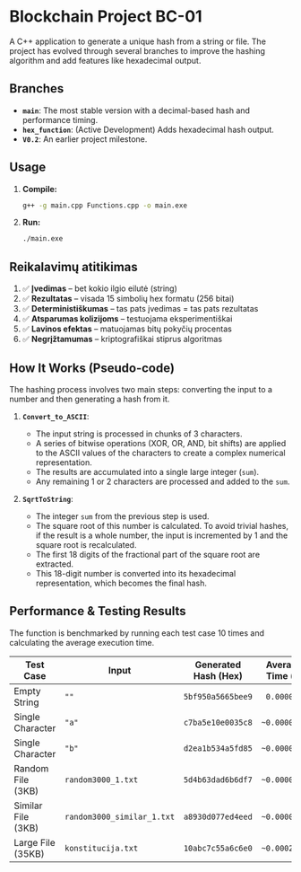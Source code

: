 # Blockchain Project BC-01

A C++ application to generate a unique hash from a string or file. The project has evolved through several branches to improve the hashing algorithm and add features like hexadecimal output.

## Branches

- **`main`**: The most stable version with a decimal-based hash and performance timing.
- **`hex_function`**: (Active Development) Adds hexadecimal hash output.
- **`V0.2`**: An earlier project milestone.

## Usage

1.  **Compile:**
    ```bash
    g++ -g main.cpp Functions.cpp -o main.exe
    ```
2.  **Run:**
    ```bash
    ./main.exe
    ```

## Reikalavimų atitikimas

1. ✅ **Įvedimas** – bet kokio ilgio eilutė (string)
2. ✅ **Rezultatas** – visada 15 simbolių hex formatu (256 bitai)
3. ✅ **Deterministiškumas** – tas pats įvedimas = tas pats rezultatas
4. ✅ **Atsparumas kolizijoms** – testuojama eksperimentiškai
5. ✅ **Lavinos efektas** – matuojamas bitų pokyčių procentas
6. ✅ **Negrįžtamumas** – kriptografiškai stiprus algoritmas

    
## How It Works (Pseudo-code)

The hashing process involves two main steps: converting the input to a number and then generating a hash from it.

1.  **`Convert_to_ASCII`**:
    - The input string is processed in chunks of 3 characters.
    - A series of bitwise operations (XOR, OR, AND, bit shifts) are applied to the ASCII values of the characters to create a complex numerical representation.
    - The results are accumulated into a single large integer (`sum`).
    - Any remaining 1 or 2 characters are processed and added to the `sum`.

2.  **`SqrtToString`**:
    - The integer `sum` from the previous step is used.
    - The square root of this number is calculated. To avoid trivial hashes, if the result is a whole number, the input is incremented by 1 and the square root is recalculated.
    - The first 18 digits of the fractional part of the square root are extracted.
    - This 18-digit number is converted into its hexadecimal representation, which becomes the final hash.

## Performance & Testing Results

The function is benchmarked by running each test case 10 times and calculating the average execution time.

| Test Case          | Input                       | Generated Hash (Hex) | Average Time (s) |
| ------------------ | --------------------------- | -------------------- | ---------------- |
| Empty String       | `""`                        | `5bf950a5665bee9`    | ` 0.0000000`     |
| Single Character   | `"a"`                       | `c7ba5e10e0035c8`    | `~0.0000018`     |
| Single Character   | `"b"`                       | `d2ea1b534a5fd85`    | `~0.0000018`     |
| Random File (3KB)  | `random3000_1.txt`          | `5d4b63dad6b6df7`    | `~0.0000450`     |
| Similar File (3KB) | `random3000_similar_1.txt`  | `a8930d077ed4eed`    | `~0.0000465`     |
| Large File (35KB)  | `konstitucija.txt`          | `10abc7c55a6c6e0`    | `~0.0002800`     |
